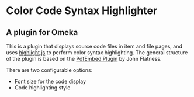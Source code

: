 # Color Code Syntax Highlighter #
## A plugin for Omeka ##

This is a plugin that displays source code files 
in item and file pages, and uses [highlight.js][1] 
to perform color syntax highlighting. The general structure 
of the plugin is based on the 
[PdfEmbed Plugin][2] by John Flatness.

There are two configurable options:
   - Font size for the code display
   - Code highlighting style
   
 [1]: https://highlightjs.org/
 [2]: https://github.com/zerocrates/PdfEmbed
